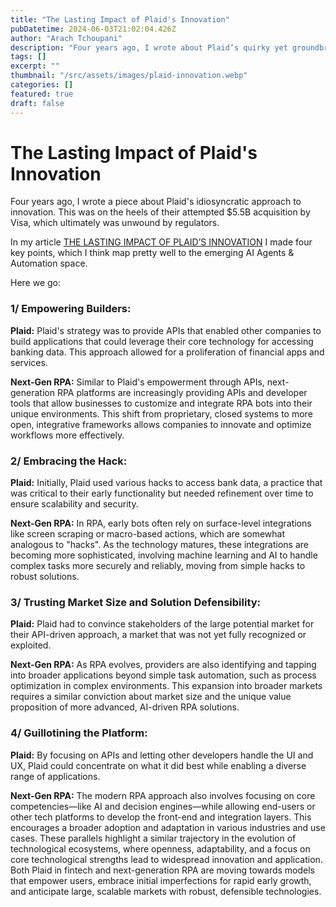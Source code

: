 ```yaml
---
title: "The Lasting Impact of Plaid's Innovation"
pubDatetime: 2024-06-03T21:02:04.426Z
author: "Arach Tchoupani"
description: "Four years ago, I wrote about Plaid’s quirky yet groundbreaking approach to innovation, right around the time of their $5.5B acquisition attempt by Visa that got blocked. Now, I’m diving back in to see how those strategies are shaping the new wave of AI Agents & Automation. \n\nIn this article, I’ll show you how Plaid’s way of empowering developers, hacking their way to success, and betting big on market potential aligns perfectly with what’s happening in the world of RPA."
tags: []
excerpt: ""
thumbnail: "/src/assets/images/plaid-innovation.webp"
categories: []
featured: true
draft: false
---
```


# The Lasting Impact of Plaid's Innovation

Four years ago, I wrote a piece about Plaid's idiosyncratic approach to innovation. This was on the heels of their attempted $5.5B acquisition by Visa, which ultimately was unwound by regulators.

In my article [THE LASTING IMPACT OF PLAID’S INNOVATION](https://www.insurancethoughtleadership.com/ecosystems/lasting-impact-plaids-innovation) I made four key points, which I think map pretty well to the emerging AI Agents & Automation space.

Here we go:

### 1/ Empowering Builders:

**Plaid:** Plaid's strategy was to provide APIs that enabled other companies to build applications that could leverage their core technology for accessing banking data. This approach allowed for a proliferation of financial apps and services.

**Next-Gen RPA:** Similar to Plaid's empowerment through APIs, next-generation RPA platforms are increasingly providing APIs and developer tools that allow businesses to customize and integrate RPA bots into their unique environments. This shift from proprietary, closed systems to more open, integrative frameworks allows companies to innovate and optimize workflows more effectively.

### 2/ Embracing the Hack:

**Plaid:** Initially, Plaid used various hacks to access bank data, a practice that was critical to their early functionality but needed refinement over time to ensure scalability and security.

**Next-Gen RPA:** In RPA, early bots often rely on surface-level integrations like screen scraping or macro-based actions, which are somewhat analogous to "hacks". As the technology matures, these integrations are becoming more sophisticated, involving machine learning and AI to handle complex tasks more securely and reliably, moving from simple hacks to robust solutions.

### 3/ Trusting Market Size and Solution Defensibility:

**Plaid:** Plaid had to convince stakeholders of the large potential market for their API-driven approach, a market that was not yet fully recognized or exploited.

**Next-Gen RPA:** As RPA evolves, providers are also identifying and tapping into broader applications beyond simple task automation, such as process optimization in complex environments. This expansion into broader markets requires a similar conviction about market size and the unique value proposition of more advanced, AI-driven RPA solutions.

### 4/ Guillotining the Platform:

**Plaid:** By focusing on APIs and letting other developers handle the UI and UX, Plaid could concentrate on what it did best while enabling a diverse range of applications.

**Next-Gen RPA:** The modern RPA approach also involves focusing on core competencies—like AI and decision engines—while allowing end-users or other tech platforms to develop the front-end and integration layers. This encourages a broader adoption and adaptation in various industries and use cases.
These parallels highlight a similar trajectory in the evolution of technological ecosystems, where openness, adaptability, and a focus on core technological strengths lead to widespread innovation and application. Both Plaid in fintech and next-generation RPA are moving towards models that empower users, embrace initial imperfections for rapid early growth, and anticipate large, scalable markets with robust, defensible technologies.
